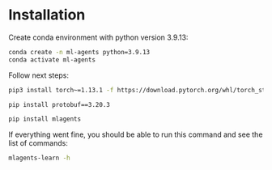 # Installation
Create conda environment with python version 3.9.13:
```sh
conda create -n ml-agents python=3.9.13
conda activate ml-agents
```

Follow next steps:
```sh
pip3 install torch~=1.13.1 -f https://download.pytorch.org/whl/torch_stable.html

pip install protobuf==3.20.3

pip install mlagents
```

If everything went fine, you should be able to run this command and see the list of commands:
```sh
mlagents-learn -h
```
